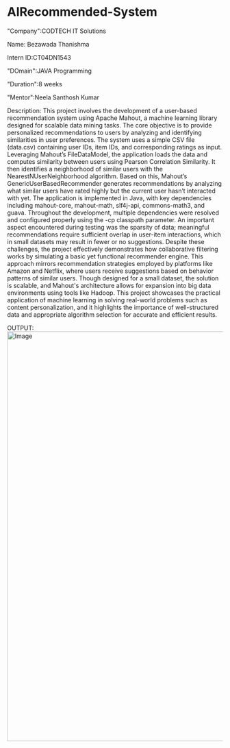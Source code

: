 # AIRecommended-System

"Company":CODTECH IT Solutions

Name: Bezawada Thanishma

Intern ID:CT04DN1543

"DOmain":JAVA Programming

"Duration":8 weeks

"Mentor":Neela Santhosh Kumar

Description: This project involves the development of a user-based recommendation system using Apache Mahout, a machine learning library designed for scalable data mining tasks. The core objective is to provide personalized recommendations to users by analyzing and identifying similarities in user preferences. The system uses a simple CSV file (data.csv) containing user IDs, item IDs, and corresponding ratings as input. Leveraging Mahout’s FileDataModel, the application loads the data and computes similarity between users using Pearson Correlation Similarity. It then identifies a neighborhood of similar users with the NearestNUserNeighborhood algorithm. Based on this, Mahout’s GenericUserBasedRecommender generates recommendations by analyzing what similar users have rated highly but the current user hasn’t interacted with yet. The application is implemented in Java, with key dependencies including mahout-core, mahout-math, slf4j-api, commons-math3, and guava. Throughout the development, multiple dependencies were resolved and configured properly using the -cp classpath parameter. An important aspect encountered during testing was the sparsity of data; meaningful recommendations require sufficient overlap in user-item interactions, which in small datasets may result in fewer or no suggestions. Despite these challenges, the project effectively demonstrates how collaborative filtering works by simulating a basic yet functional recommender engine. This approach mirrors recommendation strategies employed by platforms like Amazon and Netflix, where users receive suggestions based on behavior patterns of similar users. Though designed for a small dataset, the solution is scalable, and Mahout's architecture allows for expansion into big data environments using tools like Hadoop. This project showcases the practical application of machine learning in solving real-world problems such as content personalization, and it highlights the importance of well-structured data and appropriate algorithm selection for accurate and efficient results.

OUTPUT:
<img width="956" alt="Image" src="https://github.com/user-attachments/assets/db2184fc-5200-47d9-b94f-f897833280c4" />

